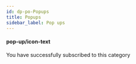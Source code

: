 ```yaml
---
id: dp-po-Popups
title: Popups
sidebar_label: Pop ups
---
```


<h4>pop-up/icon-text</h4>
<span class="dp-po-Popup Popup--icon">
	<span class="dp-po-Icon Icon--approve Icon--success"></span>
	You have successfully subscribed to this category
	<span class="dp-po-iconClose"></span>
</span>

